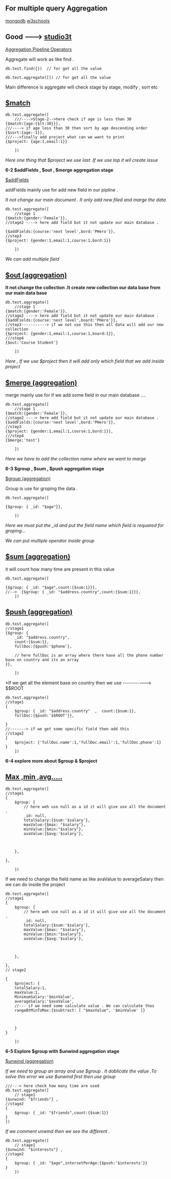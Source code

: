 ## For multiple query Aggregation

[mongodb](https://www.mongodb.com/basics/aggregation)
[w3schools](https://www.w3schools.com/mongodb/mongodb_aggregations_intro.php)

## Good ---> [studio3t](https://studio3t.com/knowledge-base/articles/mongodb-aggregation-framework/)

[Aggregation Pipeline Operators](https://www.mongodb.com/docs/manual/reference/operator/aggregation/)

Aggregate will work as like find .

```
db.test.find({})  // for get all the value

db.test.aggregate([]) // for get all the value
```

Main difference is aggregate will check stage by stage, modify , sort etc

## [$match](https://www.mongodb.com/docs/manual/reference/operator/aggregation/match/#:~:text=Syntax&text=%24match%20takes%20a%20document%20that,include%20aggregation%20expression%20in%20%24match%20.)

```
db.test.aggregate([
    ///---->Stage-2-->here check if age is less than 30
{$match:{age:{$lt:30}}},
///----> if age less than 30 then sort by age descending order
{$sort:{age:-1}},
///--->finally add project what can we want to print
{$project: {age:1,email:1}}

    ])
```

_Here one thing that $project we use last .If we use top it wil create issue_

**6-2 $addFields , $out , $merge aggregation stage**

[$addFields](https://www.mongodb.com/docs/manual/reference/operator/aggregation/addFields/#:~:text=The%20stage%20has%20the%20following,information%20on%20expressions%2C%20see%20Expressions.)

addFields mainly use for add new field in our pipline .

_It not change our main document . It only add new filed and marge the data_

```
db.test.aggregate([
    //stage 1
{$match:{gender:'Female'}},
//stage2 ----> here add field but it not update our main database .

{$addFields:{course:'next level',bord:'PHero'}},
//step3
{$project: {gender:1,email:1,course:1,bord:1}}

    ])
```

_We can add multiple field_

## [$out (aggregation)](https://www.mongodb.com/docs/v4.2/reference/operator/aggregation/out/)

**It not change the collection .It create new collection our data base from our main data base**

```
db.test.aggregate([
    //stage 1
{$match:{gender:'Female'}},
//stage2 ----> here add field but it not update our main database .
{$addFields:{course:'next level',board:'PHero'}},
//step3-----------> if we not use this then all data will add our new collection
{$project: {gender:1,email:1,course:1,board:1}},
///step4
{$out:'Course Student'}

    ])
```

_Here , If we use $project then it will add only which field that we add inside project_

## [$merge (aggregation)](https://www.mongodb.com/docs/manual/reference/operator/aggregation/merge/)

merge mainly use for if we add some field in our main database ....

```
db.test.aggregate([
    //stage 1
{$match:{gender:'Female'}},
//stage2 ----> here add field but it not update our main database .
{$addFields:{course:'next level',bord:'PHero'}},
//step3
{$project: {gender:1,email:1,course:1,bord:1}},
///step4
{$merge:'test'}

    ])
```

_Here we have to add the collection name where we want to marge_

**6-3 $group , $sum , $push aggregation stage**

[$group (aggregation)](https://www.mongodb.com/docs/manual/reference/operator/aggregation/group/#:~:text=Use%20the%20_id%20field%20in,are%20set%20using%20accumulator%20expressions.)

Group is use for groping the data .

```
db.test.aggregate([

{$group: { _id: "$age"}},

    ])
```

_Here we must put the \_id and put the field name which field is requared for groping..._

_We can put multiple operator inside group_

## [$sum (aggregation)](https://www.mongodb.com/docs/manual/reference/operator/aggregation/sum/)

it will count how many time are present in this value

```
db.test.aggregate([

{$group: { _id: "$age",count:{$sum:1}}},
//-->  {$group: { _id: "$address.country",count:{$sum:1}}},
    ])
```

## [$push (aggregation)](https://www.mongodb.com/docs/v3.0/reference/operator/aggregation/push/)

```
db.test.aggregate([
//stage1
{$group: {
    _id: "$address.country",
    count:{$sum:1},
    fullDoc:{$push:'$phone'},

    // here fullDoc is an array where there have all the phone number base on country and its an array
}},

    ])
```

\*If we get all the element base on country then we use -----------> $$ROOT

```
db.test.aggregate([
//stage1
{
    $group: { _id: "$address.country"  ,  count:{$sum:1},
    fullDoc:{$push:'$$ROOT'}},

}
//-------> if we get some specific field then add this
//stage2
{
    $project: {'fullDoc.name':1,'fullDoc.email':1,'fullDoc.phone':1}
}
    ])
```

**6-4 explore more about $group & $project**

## [Max ,min ,avg.....](https://studio3t.com/knowledge-base/articles/mongodb-aggregation-framework/)

```
db.test.aggregate([
//stage1
{
    $group: {
        // here weh use null as a id it will give use all the document .
        _id: null,
        totalSalary:{$sum:'$salary'},
        maxValue:{$max: "$salary"},
        minValue:{$min:"$salary"},
        avaValue:{$avg:'$salary'},



    },

},

    ])
```

If we need to change the field name as like avaValue to averageSalary then we can do inside the project

```
db.test.aggregate([
//stage1
{
    $group: {
        // here weh use null as a id it will give use all the document .
        _id: null,
        totalSalary:{$sum:'$salary'},
        maxValue:{$max: "$salary"},
        minValue:{$min:"$salary"},
        avaValue:{$avg:'$salary'},



    },

},
// stage2

{
    $project: {
    totalSalary:1,
    maxValue:1,
    MinimumSalary:'$minValue',
    averageSalary:'$avaValue',
    //--- if we need some calculate value . We can calculate thos
    rangeBtMinToMax:{$subtract: [ "$maxValue", '$minValue' ]}



    }
}

    ])

```

**6-5 Explore $group with $unwind aggregation stage**

[$unwind (aggregation)](https://www.mongodb.com/docs/manual/reference/operator/aggregation/unwind/)

_If we need to group an array and use $group . It doblicate the value .To solve this error we use $unwind first then use group_

```
///---> here check how many time are used 
db.test.aggregate([
    // stage1
{$unwind: "$friends"} ,
//stage2
{
    $group: { _id: "$friends",count:{$sum:1}}
}
])
```

*If we comment unwind then we see the different .*
```
db.test.aggregate([
    // stage1
{$unwind: "$interests"} , 
//stage2
{
    $group: { _id: "$age",intersetPerAge:{$push:'$interests'}}
}
    ])
```